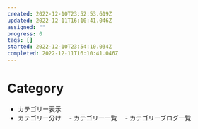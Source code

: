```yaml
---
created: 2022-12-10T23:52:53.619Z
updated: 2022-12-11T16:10:41.046Z
assigned: ""
progress: 0
tags: []
started: 2022-12-10T23:54:10.034Z
completed: 2022-12-11T16:10:41.046Z
---
```


# Category

- カテゴリー表示
- カテゴリー分け
　- カテゴリー一覧
　- カテゴリーブログ一覧

